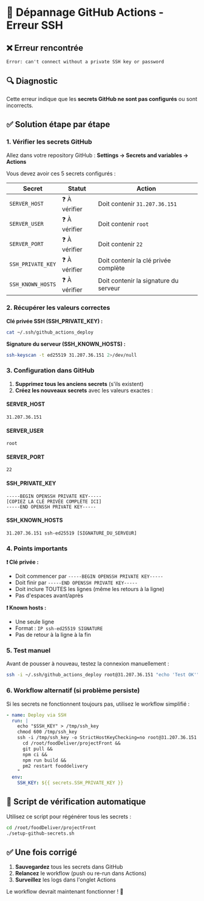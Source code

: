 # 🚨 Dépannage GitHub Actions - Erreur SSH

## ❌ Erreur rencontrée
```
Error: can't connect without a private SSH key or password
```

## 🔍 Diagnostic

Cette erreur indique que les **secrets GitHub ne sont pas configurés** ou sont incorrects.

## ✅ Solution étape par étape

### 1. Vérifier les secrets GitHub

Allez dans votre repository GitHub :
**Settings → Secrets and variables → Actions**

Vous devez avoir ces 5 secrets configurés :

| Secret | Statut | Action |
|--------|--------|--------|
| `SERVER_HOST` | ❓ À vérifier | Doit contenir `31.207.36.151` |
| `SERVER_USER` | ❓ À vérifier | Doit contenir `root` |
| `SERVER_PORT` | ❓ À vérifier | Doit contenir `22` |
| `SSH_PRIVATE_KEY` | ❓ À vérifier | Doit contenir la clé privée complète |
| `SSH_KNOWN_HOSTS` | ❓ À vérifier | Doit contenir la signature du serveur |

### 2. Récupérer les valeurs correctes

**Clé privée SSH (SSH_PRIVATE_KEY) :**
```bash
cat ~/.ssh/github_actions_deploy
```

**Signature du serveur (SSH_KNOWN_HOSTS) :**
```bash
ssh-keyscan -t ed25519 31.207.36.151 2>/dev/null
```

### 3. Configuration dans GitHub

1. **Supprimez tous les anciens secrets** (s'ils existent)
2. **Créez les nouveaux secrets** avec les valeurs exactes :

#### SERVER_HOST
```
31.207.36.151
```

#### SERVER_USER  
```
root
```

#### SERVER_PORT
```
22
```

#### SSH_PRIVATE_KEY
```
-----BEGIN OPENSSH PRIVATE KEY-----
[COPIEZ LA CLÉ PRIVÉE COMPLÈTE ICI]
-----END OPENSSH PRIVATE KEY-----
```

#### SSH_KNOWN_HOSTS
```
31.207.36.151 ssh-ed25519 [SIGNATURE_DU_SERVEUR]
```

### 4. Points importants

**❗ Clé privée :**
- Doit commencer par `-----BEGIN OPENSSH PRIVATE KEY-----`
- Doit finir par `-----END OPENSSH PRIVATE KEY-----`
- Doit inclure TOUTES les lignes (même les retours à la ligne)
- Pas d'espaces avant/après

**❗ Known hosts :**
- Une seule ligne
- Format : `IP ssh-ed25519 SIGNATURE`
- Pas de retour à la ligne à la fin

### 5. Test manuel

Avant de pousser à nouveau, testez la connexion manuellement :
```bash
ssh -i ~/.ssh/github_actions_deploy root@31.207.36.151 "echo 'Test OK'"
```

### 6. Workflow alternatif (si problème persiste)

Si les secrets ne fonctionnent toujours pas, utilisez le workflow simplifié :

```yaml
- name: Deploy via SSH
  run: |
    echo "$SSH_KEY" > /tmp/ssh_key
    chmod 600 /tmp/ssh_key
    ssh -i /tmp/ssh_key -o StrictHostKeyChecking=no root@31.207.36.151 "
      cd /root/foodDeliver/projectFront && 
      git pull && 
      npm ci && 
      npm run build && 
      pm2 restart fooddelivery
    "
  env:
    SSH_KEY: ${{ secrets.SSH_PRIVATE_KEY }}
```

## 🧪 Script de vérification automatique

Utilisez ce script pour régénérer tous les secrets :
```bash
cd /root/foodDeliver/projectFront
./setup-github-secrets.sh
```

## ✅ Une fois corrigé

1. **Sauvegardez** tous les secrets dans GitHub
2. **Relancez** le workflow (push ou re-run dans Actions)
3. **Surveillez** les logs dans l'onglet Actions

Le workflow devrait maintenant fonctionner ! 🚀